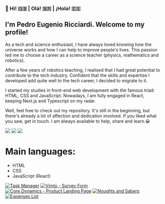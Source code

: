 

### 👋 Hi! 🇬🇧 | Olá! 🇧🇷 | ¡Hola! 🇪🇸

## I'm Pedro Eugenio Ricciardi. Welcome to my profile!

As a tech and science enthusiast, I have always loved knowing how the universe works and how I can help to improve people's lives. This passion led me to choose a career as a science teacher (physics, mathematics and robotics).

After a few years of robotics teaching, I realised that I had great potential to contribute to the tech industry. Confident that the skills and expertise I developed add quite well to the tech career, I decided to migrate to it.

I started my studies in front-end web development with the famous triad: HTML, CSS and JavaScript. Nowadays, I am fully engaged in React, keeping Next.js and Typescript on my radar.

Well, feel free to check out my repository. It's still in the beginning, but there's already a lot of affection and dedication involved.
If you liked what you saw, get in touch. I am always available to help, share and learn.😀

<a href="https://www.linkedin.com/in/pedro-ricciardi/" target="_blank"><img src="https://img.icons8.com/color/40/000000/linkedin.png"/></a>  <a href="https://www.facebook.com/pedroeugenio.ricciardi" target="_blank"><img src="https://img.icons8.com/fluency/40/000000/facebook-circled.png"/></a>  <a href="https://www.instagram.com/pedroeugenioricciardi" target="_blank"><img src="https://img.icons8.com/fluency/40/000000/instagram-new.png"/></a>

# Main languages:
* HTML
* CSS
* JavaScript (React)

<!-- [![Pedro's GitHub stats](https://github-readme-stats.vercel.app/api?username=PERicci&count_private=true&show_icons=true&theme=github_dark&border_color=303035)](https://github.com/PERicci?tab=repositories) -->

[![Task Manager](https://github-readme-stats.vercel.app/api/pin/?username=PERicci&repo=Task-Manager&show_icons=true&theme=github_dark&border_color=303035)](https://github.com/PERicci/Task-Manager)
[![Vimto - Survey Form](https://github-readme-stats.vercel.app/api/pin/?username=PERicci&repo=FCC-1-2-Survey_Form&show_icons=true&theme=github_dark&border_color=303035)](https://github.com/PERicci/FCC-1-2-Survey_Form)
[![Core Dynamics - Product Landing Page](https://github-readme-stats.vercel.app/api/pin/?username=PERicci&repo=FCC-1-3-Product_Landing_Page&show_icons=true&theme=github_dark&border_color=303035)](https://github.com/PERicci/FCC-1-3-Product_Landing_Page)
[![Noughts and Sabers](https://github-readme-stats.vercel.app/api/pin/?username=PERicci&repo=Noughts_and_Sabers&show_icons=true&theme=github_dark&border_color=303035)](https://github.com/PERicci/Noughts_and_Sabers)
[![Expenses List](https://github-readme-stats.vercel.app/api/pin/?username=PERicci&repo=expenses_list&show_icons=true&theme=github_dark&border_color=303035)](https://github.com/PERicci/expenses_list)
